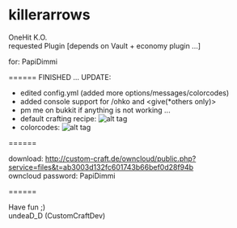 killerarrows
============

OneHit K.O.                                       
requested Plugin
[depends on Vault + economy plugin ...]

for: PapiDimmi    

======
FINISHED ...
UPDATE:
  - edited config.yml (added more options/messages/colorcodes)
  - added console support for /ohko <reload> <reset> <disable> and <give(*others only)>
  - pm me on bukkit if anything is not working ...
  - default crafting recipe: ![alt tag](http://www.minecraftrecipedesigner.com/creations/83707.png)
  - colorcodes: ![alt tag](http://societyandreligion.com/minecraft/wp-content/uploads/2013/06/Minecraft_Formatting.gif)

======

download: 
http://custom-craft.de/owncloud/public.php?service=files&t=ab3003d132fc601743b66bef0d28f94b                         
owncloud password: PapiDimmi 

======

Have fun ;)                                                                                   
undeaD_D (CustomCraftDev)
